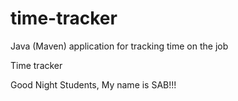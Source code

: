 # time-tracker
Java (Maven) application for tracking time on the job

Time tracker

Good Night Students, My name is SAB!!!
